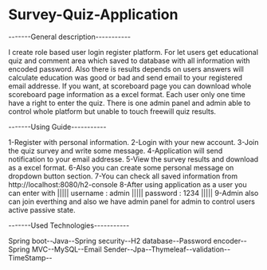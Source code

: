# Survey-Quiz-Application

-------General description-----------

 I create role based user login register platform.
 For let users get educational quiz and comment area which saved to database with all information with encoded password.
 Also there is results depends on users answers will calculate education was good or bad and send email to your registered email addresse. 
 If you want, at scoreboard page you can download whole scoreboard page information as a excel format.
 Each user only one time have a right to enter the quiz.
 There is one admin panel and admin able to control whole platform but unable to touch freewill quiz results.

-------Using Guide-----------

1-Register with personal information.
2-Login with your new account.
3-Join the quiz survey and write some message.
4-Application will send notification to your email addresse.
5-View the survey results and download as a excel format.
6-Also you can create some personal message on dropdown button section.
7-You can check all saved information from http://localhost:8080/h2-console
8-After using application as a user you can enter with ||||| username : admin ||||| password : 1234 |||||
9-Admin also can join everthing and also we have admin panel for admin to control users active passive state.

-------Used Technologies-----------

Spring boot--Java--Spring security--H2 database--Password encoder--Spring MVC--MySQL--Email Sender--Jpa--Thymeleaf--validation--TimeStamp--
